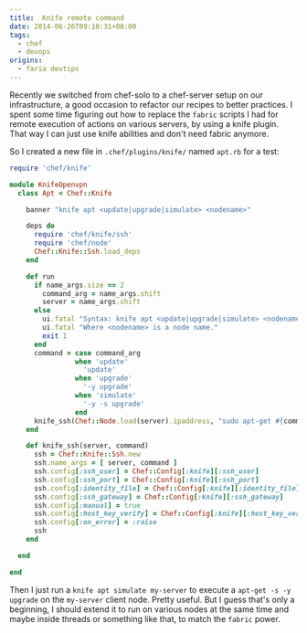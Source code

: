 ```yaml
---
title:  Knife remote command
date: 2014-06-26T09:10:31+08:00
tags:
  - chef
  - devops
origins:
  - faria devtips
---
```

Recently we switched from chef-solo to a chef-server setup on our infrastructure, a good occasion to refactor our recipes to better practices. I spent some time figuring out how to replace the `fabric` scripts I had for remote execution of actions on various servers, by using a knife plugin. That way I can just use knife abilities and don't need fabric anymore.

So I created a new file in `.chef/plugins/knife/` named `apt.rb` for a test:

```ruby
require 'chef/knife'

module KnifeOpenvpn
  class Apt < Chef::Knife

    banner "knife apt <update|upgrade|simulate> <nodename>"

    deps do
      require 'chef/knife/ssh'
      require 'chef/node'
      Chef::Knife::Ssh.load_deps
    end

    def run
      if name_args.size == 2
        command_arg = name_args.shift
        server = name_args.shift
      else
        ui.fatal "Syntax: knife apt <update|upgrade|simulate> <nodename>"
        ui.fatal "Where <nodename> is a node name."
        exit 1
      end
      command = case command_arg
                when 'update'
                  'update'
                when 'upgrade'
                  '-y upgrade'
                when 'simulate'
                  '-y -s upgrade'
                end
      knife_ssh(Chef::Node.load(server).ipaddress, "sudo apt-get #{command}").run
    end

    def knife_ssh(server, command)
      ssh = Chef::Knife::Ssh.new
      ssh.name_args = [ server, command ]
      ssh.config[:ssh_user] = Chef::Config[:knife][:ssh_user]
      ssh.config[:ssh_port] = Chef::Config[:knife][:ssh_port]
      ssh.config[:identity_file] = Chef::Config[:knife][:identity_file]
      ssh.config[:ssh_gateway] = Chef::Config[:knife][:ssh_gateway]
      ssh.config[:manual] = true
      ssh.config[:host_key_verify] = Chef::Config[:knife][:host_key_verify]
      ssh.config[:on_error] = :raise
      ssh
    end

  end

end
```

Then I just run a `knife apt simulate my-server` to execute a `apt-get -s -y upgrade` on the `my-server` client node. Pretty useful. But I guess that's only a beginning, I should extend it to run on various nodes at the same time and maybe inside threads or something like that, to match the `fabric` power. 
